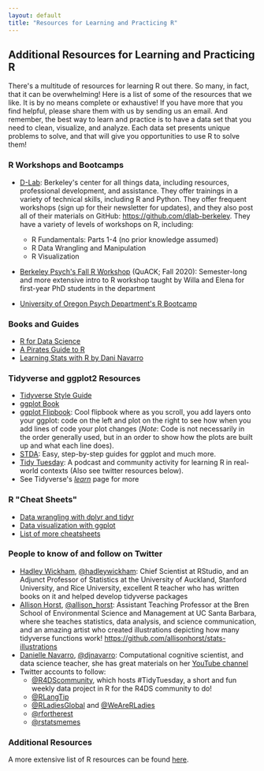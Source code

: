 ```yaml
---
layout: default
title: "Resources for Learning and Practicing R"
---
```


## Additional Resources for Learning and Practicing R

There's a multitude of resources for learning R out there. So many, in fact, that it can be overwhelming! Here is a list of some of the resources that we like. It is by no means complete or exhaustive! If you have more that you find helpful, please share them with us by sending us an email. And remember, the best way to learn and practice is to have a data set that you need to clean, visualize, and analyze. Each data set presents unique problems to solve, and that will give you opportunities to use R to solve them!


### R Workshops and Bootcamps
* [D-Lab](https://dlab.berkeley.edu/): Berkeley's center for all things data, including resources, professional development, and assistance. They offer trainings in a variety of technical skills, including R and Python. They offer frequent workshops (sign up for their newsletter for updates), and they also post all of their materials on GitHub: https://github.com/dlab-berkeley. They have a variety of levels of workshops on R, including:
  * R Fundamentals: Parts 1-4 (no prior knowledge assumed)
  * R Data Wrangling and Manipulation
  * R Visualization

* [Berkeley Psych's Fall R Workshop](https://ucb-psychology-quack.github.io/UCB-Psych-QuACK.github.io/) (QuACK; Fall 2020): Semester-long and more extensive intro to R workshop taught by Willa and Elena for first-year PhD students in the department

* [University of Oregon Psych Department's R Bootcamp](https://uopsych-r-bootcamp-2020.netlify.app/)


### Books and Guides
* [R for Data Science](https://r4ds.had.co.nz/)
* [A Pirates Guide to R](https://bookdown.org/ndphillips/YaRrr/)
* [Learning Stats with R by Dani Navarro](https://learningstatisticswithr.com/)


### Tidyverse and ggplot2 Resources
* [Tidyverse Style Guide](https://style.tidyverse.org/)
* [ggplot Book](https://ggplot2-book.org/)
* [ggplot Flipbook](https://evamaerey.github.io/ggplot_flipbook/ggplot_flipbook_xaringan.html#1): Cool flipbook where as you scroll, you add layers onto your ggplot: code on the left and plot on the right to see how when you add lines of code your plot changes (*Note*: Code is not necessarily in the order generally used, but in an order to show how the plots are built up and what each line does).
* [STDA](http://www.sthda.com/english/wiki/ggplot2-essentials): Easy, step-by-step guides for ggplot and much more. 
* [Tidy Tuesday](https://www.tidytuesday.com/): A podcast and community activity for learning R in real-world contexts (Also see twitter resources below). 
* See Tidyverse's [*learn*](https://www.tidyverse.org/learn/) page for more

### R "Cheat Sheets"
* [Data wrangling with dplyr and tidyr](https://rstudio.com/wp-content/uploads/2015/02/data-wrangling-cheatsheet.pdf)
* [Data visualization with ggplot](https://github.com/rstudio/cheatsheets/blob/master/data-visualization-2.1.pdf)
* [List of more cheatsheets](https://www.rstudio.com/resources/cheatsheets/)


### People to know of and follow on Twitter
* [Hadley Wickham](http://hadley.nz/), [@hadleywickham](https://twitter.com/hadleywickham): Chief Scientist at RStudio, and an Adjunct Professor of Statistics at the University of Auckland, Stanford University, and Rice University, excellent R teacher who has written books on it and helped develop tidyverse packages
* [Allison Horst](https://www.allisonhorst.com/), [@allison_horst](https://twitter.com/allison_horst): Assistant Teaching Professor at the Bren School of Environmental Science and Management at UC Santa Barbara, where she teaches statistics, data analysis, and science communication, and an amazing artist who created illustrations depicting how many tidyverse functions work! https://github.com/allisonhorst/stats-illustrations
* [Danielle Navarro](https://djnavarro.net/), [@djnavarro](https://twitter.com/djnavarro): Computational cognitive scientist, and data science teacher, she has great materials on her [YouTube channel](https://www.youtube.com/c/DanielleNavarro77)
* Twitter accounts  to follow:
  * [@R4DScommunity](https://twitter.com/R4DScommunity), which hosts #TidyTuesday, a short and fun weekly data project in R for the R4DS community to do!
  * [@RLangTip](https://twitter.com/RLangTip)
  * [@RLadiesGlobal](https://twitter.com/RLadiesGlobal) and [@WeAreRLadies](https://twitter.com/WeAreRLadies)
  * [@rfortherest](https://twitter.com/rfortherest)
  * [@rstatsmemes](https://twitter.com/rstatsmemes)




### Additional Resources
A more extensive list of R resources can be found [here](https://docs.google.com/document/d/13zJIeqX8WSoVI-aQi5CgD82-EtWtBTgDthMnW_eFtbs/mobilebasic?urp=gmail_link&gxids=7628#heading=h.es9em07whllv).
